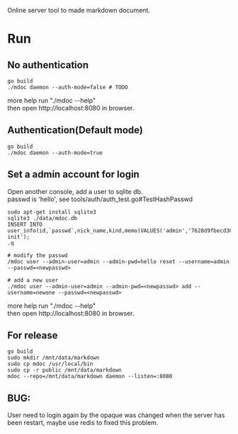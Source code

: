 Online server tool to made markdown document.

# Run

## No authentication
```shell
go build
./mdoc daemon --auth-mode=false # TODO
```
more help run "./mdoc --help"  
then open http://localhost:8080 in browser.

## Authentication(Default mode)
```shell
go build
./mdoc daemon --auth-mode=true
```

## Set a admin account for login
Open another console, add a user to sqlite db.  
passwd is 'hello', see tools/auth/auth_test.go#TestHashPasswd
```
sudo apt-get install sqlite3
sqlite3 ./data/mdoc.db
INSERT INTO user_info(id,`passwd`,nick_name,kind,memo)VALUES('admin','7628d9fbecd3683d02276b6176b0ee13','admin',1,'system init');
.q

# modify the passwd
/mdoc user --admin-user=admin --admin-pwd=hello reset --username=admin --passwd=<newpasswd>

# add a new user
./mdoc user --admin-user=admin --admin-pwd=<newpasswd> add --username=newone --passwd=<newpasswd>
```
more help run "./mdoc --help"  
then open http://localhost:8080 in browser.

## For release
```shell
go build
sudo mkdir /mnt/data/markdown
sudo cp mdoc /usr/local/bin
sudo cp -r public /mnt/data/markdown
mdoc --repo=/mnt/data/markdown daemon --listen=:8080
```

## BUG:  
User need to login again by the opaque was changed when the server has been restart, maybe use redis to fixed this problem.
